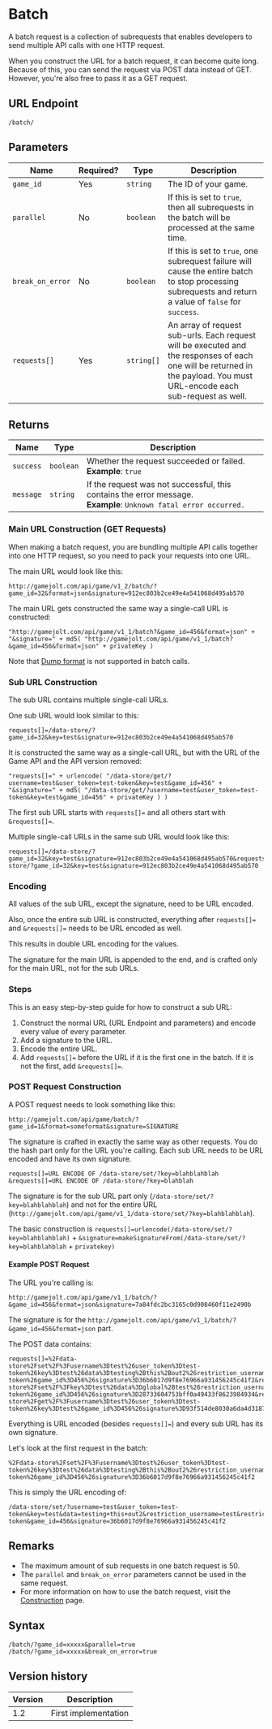 # Batch

A batch request is a collection of subrequests that enables developers to send multiple API calls with one HTTP request.

When you construct the URL for a batch request, it can become quite long. Because of this, you can send the request via POST data instead of GET. However, you're also free to pass it as a GET request. 

## URL Endpoint

```
/batch/
```

## Parameters

Name | Required? | Type | Description
--- | --- | --- | ---
`game_id` | Yes | `string` | The ID of your game.
`parallel` | No | `boolean` | If this is set to `true`, then all subrequests in the batch will be processed at the same time.
`break_on_error` | No | `boolean` | If this is set to `true`, one subrequest failure will cause the entire batch to stop processing subrequests and return a value of `false` for `success`.
`requests[]` | Yes | `string[]` | An array of request sub-urls. Each request will be executed and the responses of each one will be returned in the payload. You must URL-encode each sub-request as well.

## Returns

Name | Type | Description
--- | --- | ---
`success` | `boolean` | Whether the request succeeded or failed. <br> **Example**: `true`
`message` | `string` | If the request was not successful, this contains the error message. <br> **Example**: `Unknown fatal error occurred.`

### Main URL Construction (GET Requests)

When making a batch request, you are bundling multiple API calls together into one HTTP request, so you need to pack your requests into one URL.

The main URL would look like this:

```
http://gamejolt.com/api/game/v1_2/batch/?game_id=32&format=json&signature=912ec803b2ce49e4a541068d495ab570
```

The main URL gets constructed the same way a single-call URL is constructed:

```
"http://gamejolt.com/api/game/v1_1/batch?&game_id=456&format=json" + "&signature=" + md5( "http://gamejolt.com/api/game/v1_1/batch?&game_id=456&format=json" + privateKey )
```

Note that [Dump format](formats/dump.md) is not supported in batch calls.

### Sub URL Construction

The sub URL contains multiple single-call URLs.

One sub URL would look similar to this:

```
requests[]=/data-store/?game_id=32&key=test&signature=912ec803b2ce49e4a541068d495ab570
```

It is constructed the same way as a single-call URL, but with the URL of the Game API and the API version removed:

```
"requests[]=" + urlencode( "/data-store/get/?username=test&user_token=test-token&key=test&game_id=456" + "&signature=" + md5( "/data-store/get/?username=test&user_token=test-token&key=test&game_id=456" + privateKey ) )
```

The first sub URL starts with `requests[]=` and all others start with `&requests[]=`.

Multiple single-call URLs in the same sub URL would look like this:

```
requests[]=/data-store/?game_id=32&key=test&signature=912ec803b2ce49e4a541068d495ab570&requests[]=/data-store/?game_id=32&key=test&signature=912ec803b2ce49e4a541068d495ab570
```

### Encoding

All values of the sub URL, except the signature, need to be URL encoded.

Also, once the entire sub URL is constructed, everything after `requests[]=` and `&requests[]=` needs to be URL encoded as well.

This results in double URL encoding for the values.

The signature for the main URL is appended to the end, and is crafted only for the main URL, not for the sub URLs.

### Steps

This is an easy step-by-step guide for how to construct a sub URL:

1. Construct the normal URL (URL Endpoint and parameters) and encode every value of every parameter.
2. Add a signature to the URL.
3. Encode the entire URL.
4. Add `requests[]=` before the URL if it is the first one in the batch. If it is not the first, add `&requests[]=`.

### POST Request Construction

A POST request needs to look something like this:

```
http://gamejolt.com/api/game/batch/?game_id=1&format=someformat&signature=SIGNATURE
```

The signature is crafted in exactly the same way as other requests. You do the hash part only for the URL you're calling. Each sub URL needs to be URL encoded and have its own signature.

```
requests[]=URL ENCODE OF /data-store/set/?key=blahblahblah
&requests[]=URL ENCODE OF /data-store/?key=blahblah
```

The signature is for the sub URL part only (`/data-store/set/?key=blahblahblah`) and not for the entire URL (`http://gamejolt.com/api/game/v1_1/data-store/set/?key=blahblahblah`).

The basic construction is `requests[]=urlencode(/data-store/set/?key=blahblahblah)` + `&signature=makeSignatureFrom(/data-store/set/?key=blahblahblah` + `privatekey)`

#### Example POST Request

The URL you're calling is:

```
http://gamejolt.com/api/game/v1_1/batch/?&game_id=456&format=json&signature=7a84fdc2bc3165c0d908460f11e2490b
```

The signature is for the `http://gamejolt.com/api/game/v1_1/batch/?&game_id=456&format=json` part.

The POST data contains:

```
requests[]=%2Fdata-store%2Fset%2F%3Fusername%3Dtest%26user_token%3Dtest-token%26key%3Dtest%26data%3Dtesting%2Bthis%2Bout2%26restriction_username%3Dtest%26restriction_user_token%3Dtest-token%26game_id%3D456%26signature%3D36b6017d9f8e76966a931456245c41f2&requests[]=%2Fdata-store%2Fset%2F%3Fkey%3Dtest%26data%3Dglobal%2Btest%26restriction_username%3Dtest%26restriction_user_token%3Dtest-token%26game_id%3D456%26signature%3D28733604753bff0a49433f8623984934&requests[]=%2Fdata-store%2Fget%2F%3Fusername%3Dtest%26user_token%3Dtest-token%26key%3Dtest%26game_id%3D456%26signature%3D93f514de8030a6da4d3187b92ae778ec
```

Everything is URL encoded (besides `requests[]=`) and every sub URL has its own signature.

Let's look at the first request in the batch:

```
%2Fdata-store%2Fset%2F%3Fusername%3Dtest%26user_token%3Dtest-token%26key%3Dtest%26data%3Dtesting%2Bthis%2Bout2%26restriction_username%3Dtest%26restriction_user_token%3Dtest-token%26game_id%3D456%26signature%3D36b6017d9f8e76966a931456245c41f2
```

This is simply the URL encoding of:

```
/data-store/set/?username=test&user_token=test-token&key=test&data=testing+this+out2&restriction_username=test&restriction_user_token=test-token&game_id=456&signature=36b6017d9f8e76966a931456245c41f2
```

## Remarks

- The maximum amount of sub requests in one batch request is 50.
- The `parallel` and `break_on_error` parameters cannot be used in the same request.
- For more information on how to use the batch request, visit the [Construction](../construction.md) page.

## Syntax

```
/batch/?game_id=xxxxx&parallel=true
/batch/?game_id=xxxxx&break_on_error=true
```

## Version history

Version		 | Description
---			 | ---
1.2			 | First implementation